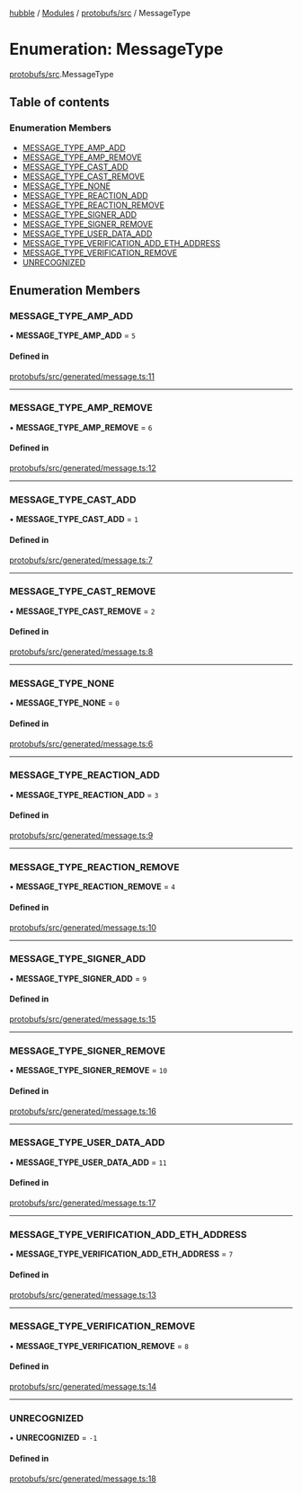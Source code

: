 [hubble](../README.md) / [Modules](../modules.md) / [protobufs/src](../modules/protobufs_src.md) / MessageType

# Enumeration: MessageType

[protobufs/src](../modules/protobufs_src.md).MessageType

## Table of contents

### Enumeration Members

- [MESSAGE\_TYPE\_AMP\_ADD](protobufs_src.MessageType.md#message_type_amp_add)
- [MESSAGE\_TYPE\_AMP\_REMOVE](protobufs_src.MessageType.md#message_type_amp_remove)
- [MESSAGE\_TYPE\_CAST\_ADD](protobufs_src.MessageType.md#message_type_cast_add)
- [MESSAGE\_TYPE\_CAST\_REMOVE](protobufs_src.MessageType.md#message_type_cast_remove)
- [MESSAGE\_TYPE\_NONE](protobufs_src.MessageType.md#message_type_none)
- [MESSAGE\_TYPE\_REACTION\_ADD](protobufs_src.MessageType.md#message_type_reaction_add)
- [MESSAGE\_TYPE\_REACTION\_REMOVE](protobufs_src.MessageType.md#message_type_reaction_remove)
- [MESSAGE\_TYPE\_SIGNER\_ADD](protobufs_src.MessageType.md#message_type_signer_add)
- [MESSAGE\_TYPE\_SIGNER\_REMOVE](protobufs_src.MessageType.md#message_type_signer_remove)
- [MESSAGE\_TYPE\_USER\_DATA\_ADD](protobufs_src.MessageType.md#message_type_user_data_add)
- [MESSAGE\_TYPE\_VERIFICATION\_ADD\_ETH\_ADDRESS](protobufs_src.MessageType.md#message_type_verification_add_eth_address)
- [MESSAGE\_TYPE\_VERIFICATION\_REMOVE](protobufs_src.MessageType.md#message_type_verification_remove)
- [UNRECOGNIZED](protobufs_src.MessageType.md#unrecognized)

## Enumeration Members

### MESSAGE\_TYPE\_AMP\_ADD

• **MESSAGE\_TYPE\_AMP\_ADD** = ``5``

#### Defined in

[protobufs/src/generated/message.ts:11](https://github.com/vinliao/hubble/blob/b933e0c/packages/protobufs/src/generated/message.ts#L11)

___

### MESSAGE\_TYPE\_AMP\_REMOVE

• **MESSAGE\_TYPE\_AMP\_REMOVE** = ``6``

#### Defined in

[protobufs/src/generated/message.ts:12](https://github.com/vinliao/hubble/blob/b933e0c/packages/protobufs/src/generated/message.ts#L12)

___

### MESSAGE\_TYPE\_CAST\_ADD

• **MESSAGE\_TYPE\_CAST\_ADD** = ``1``

#### Defined in

[protobufs/src/generated/message.ts:7](https://github.com/vinliao/hubble/blob/b933e0c/packages/protobufs/src/generated/message.ts#L7)

___

### MESSAGE\_TYPE\_CAST\_REMOVE

• **MESSAGE\_TYPE\_CAST\_REMOVE** = ``2``

#### Defined in

[protobufs/src/generated/message.ts:8](https://github.com/vinliao/hubble/blob/b933e0c/packages/protobufs/src/generated/message.ts#L8)

___

### MESSAGE\_TYPE\_NONE

• **MESSAGE\_TYPE\_NONE** = ``0``

#### Defined in

[protobufs/src/generated/message.ts:6](https://github.com/vinliao/hubble/blob/b933e0c/packages/protobufs/src/generated/message.ts#L6)

___

### MESSAGE\_TYPE\_REACTION\_ADD

• **MESSAGE\_TYPE\_REACTION\_ADD** = ``3``

#### Defined in

[protobufs/src/generated/message.ts:9](https://github.com/vinliao/hubble/blob/b933e0c/packages/protobufs/src/generated/message.ts#L9)

___

### MESSAGE\_TYPE\_REACTION\_REMOVE

• **MESSAGE\_TYPE\_REACTION\_REMOVE** = ``4``

#### Defined in

[protobufs/src/generated/message.ts:10](https://github.com/vinliao/hubble/blob/b933e0c/packages/protobufs/src/generated/message.ts#L10)

___

### MESSAGE\_TYPE\_SIGNER\_ADD

• **MESSAGE\_TYPE\_SIGNER\_ADD** = ``9``

#### Defined in

[protobufs/src/generated/message.ts:15](https://github.com/vinliao/hubble/blob/b933e0c/packages/protobufs/src/generated/message.ts#L15)

___

### MESSAGE\_TYPE\_SIGNER\_REMOVE

• **MESSAGE\_TYPE\_SIGNER\_REMOVE** = ``10``

#### Defined in

[protobufs/src/generated/message.ts:16](https://github.com/vinliao/hubble/blob/b933e0c/packages/protobufs/src/generated/message.ts#L16)

___

### MESSAGE\_TYPE\_USER\_DATA\_ADD

• **MESSAGE\_TYPE\_USER\_DATA\_ADD** = ``11``

#### Defined in

[protobufs/src/generated/message.ts:17](https://github.com/vinliao/hubble/blob/b933e0c/packages/protobufs/src/generated/message.ts#L17)

___

### MESSAGE\_TYPE\_VERIFICATION\_ADD\_ETH\_ADDRESS

• **MESSAGE\_TYPE\_VERIFICATION\_ADD\_ETH\_ADDRESS** = ``7``

#### Defined in

[protobufs/src/generated/message.ts:13](https://github.com/vinliao/hubble/blob/b933e0c/packages/protobufs/src/generated/message.ts#L13)

___

### MESSAGE\_TYPE\_VERIFICATION\_REMOVE

• **MESSAGE\_TYPE\_VERIFICATION\_REMOVE** = ``8``

#### Defined in

[protobufs/src/generated/message.ts:14](https://github.com/vinliao/hubble/blob/b933e0c/packages/protobufs/src/generated/message.ts#L14)

___

### UNRECOGNIZED

• **UNRECOGNIZED** = ``-1``

#### Defined in

[protobufs/src/generated/message.ts:18](https://github.com/vinliao/hubble/blob/b933e0c/packages/protobufs/src/generated/message.ts#L18)

